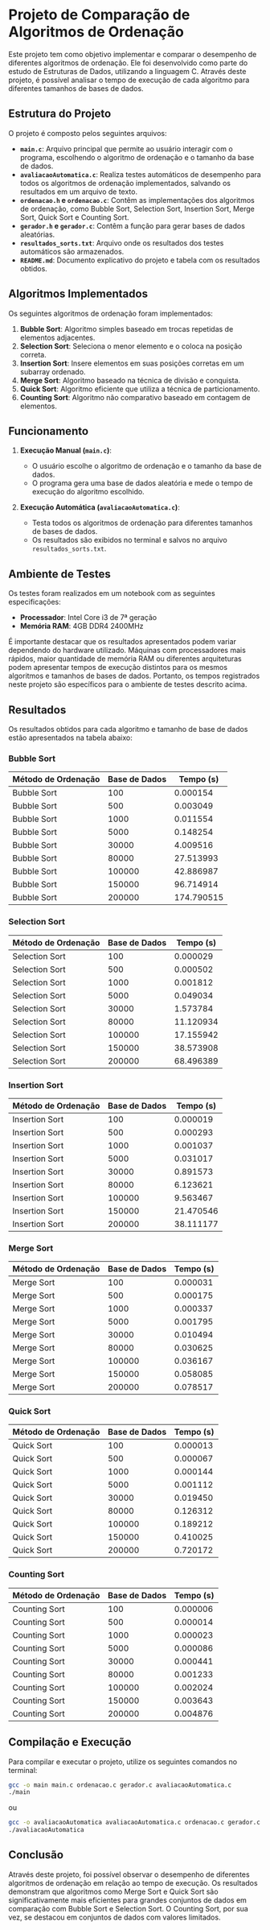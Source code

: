 # Projeto de Comparação de Algoritmos de Ordenação

Este projeto tem como objetivo implementar e comparar o desempenho de diferentes algoritmos de ordenação. Ele foi desenvolvido como parte do estudo de Estruturas de Dados, utilizando a linguagem C. Através deste projeto, é possível analisar o tempo de execução de cada algoritmo para diferentes tamanhos de bases de dados.

## Estrutura do Projeto

O projeto é composto pelos seguintes arquivos:

- **`main.c`**: Arquivo principal que permite ao usuário interagir com o programa, escolhendo o algoritmo de ordenação e o tamanho da base de dados.
- **`avaliacaoAutomatica.c`**: Realiza testes automáticos de desempenho para todos os algoritmos de ordenação implementados, salvando os resultados em um arquivo de texto.
- **`ordenacao.h` e `ordenacao.c`**: Contêm as implementações dos algoritmos de ordenação, como Bubble Sort, Selection Sort, Insertion Sort, Merge Sort, Quick Sort e Counting Sort.
- **`gerador.h` e `gerador.c`**: Contêm a função para gerar bases de dados aleatórias.
- **`resultados_sorts.txt`**: Arquivo onde os resultados dos testes automáticos são armazenados.
- **`README.md`**: Documento explicativo do projeto e tabela com os resultados obtidos.

## Algoritmos Implementados

Os seguintes algoritmos de ordenação foram implementados:

1. **Bubble Sort**: Algoritmo simples baseado em trocas repetidas de elementos adjacentes.
2. **Selection Sort**: Seleciona o menor elemento e o coloca na posição correta.
3. **Insertion Sort**: Insere elementos em suas posições corretas em um subarray ordenado.
4. **Merge Sort**: Algoritmo baseado na técnica de divisão e conquista.
5. **Quick Sort**: Algoritmo eficiente que utiliza a técnica de particionamento.
6. **Counting Sort**: Algoritmo não comparativo baseado em contagem de elementos.

## Funcionamento

1. **Execução Manual (`main.c`)**:

   - O usuário escolhe o algoritmo de ordenação e o tamanho da base de dados.
   - O programa gera uma base de dados aleatória e mede o tempo de execução do algoritmo escolhido.

2. **Execução Automática (`avaliacaoAutomatica.c`)**:
   - Testa todos os algoritmos de ordenação para diferentes tamanhos de bases de dados.
   - Os resultados são exibidos no terminal e salvos no arquivo `resultados_sorts.txt`.

## Ambiente de Testes

Os testes foram realizados em um notebook com as seguintes especificações:

- **Processador**: Intel Core i3 de 7ª geração
- **Memória RAM**: 4GB DDR4 2400MHz

É importante destacar que os resultados apresentados podem variar dependendo do hardware utilizado. Máquinas com processadores mais rápidos, maior quantidade de memória RAM ou diferentes arquiteturas podem apresentar tempos de execução distintos para os mesmos algoritmos e tamanhos de bases de dados. Portanto, os tempos registrados neste projeto são específicos para o ambiente de testes descrito acima.

## Resultados

Os resultados obtidos para cada algoritmo e tamanho de base de dados estão apresentados na tabela abaixo:

### Bubble Sort
| Método de Ordenação | Base de Dados | Tempo (s)  |
| ------------------- | ------------- | ---------- |
| Bubble Sort         | 100           | 0.000154   |
| Bubble Sort         | 500           | 0.003049   |
| Bubble Sort         | 1000          | 0.011554   |
| Bubble Sort         | 5000          | 0.148254   |
| Bubble Sort         | 30000         | 4.009516   |
| Bubble Sort         | 80000         | 27.513993  |
| Bubble Sort         | 100000        | 42.886987  |
| Bubble Sort         | 150000        | 96.714914  |
| Bubble Sort         | 200000        | 174.790515 |

### Selection Sort

| Método de Ordenação | Base de Dados | Tempo (s)  |
| ------------------- | ------------- | ---------- |
| Selection Sort      | 100           | 0.000029   |
| Selection Sort      | 500           | 0.000502   |
| Selection Sort      | 1000          | 0.001812   |
| Selection Sort      | 5000          | 0.049034   |
| Selection Sort      | 30000         | 1.573784   |
| Selection Sort      | 80000         | 11.120934  |
| Selection Sort      | 100000        | 17.155942  |
| Selection Sort      | 150000        | 38.573908  |
| Selection Sort      | 200000        | 68.496389  |

### Insertion Sort

| Método de Ordenação | Base de Dados | Tempo (s)  |
| ------------------- | ------------- | ---------- |
| Insertion Sort      | 100           | 0.000019   |
| Insertion Sort      | 500           | 0.000293   |
| Insertion Sort      | 1000          | 0.001037   |
| Insertion Sort      | 5000          | 0.031017   |
| Insertion Sort      | 30000         | 0.891573   |
| Insertion Sort      | 80000         | 6.123621   |
| Insertion Sort      | 100000        | 9.563467   |
| Insertion Sort      | 150000        | 21.470546  |
| Insertion Sort      | 200000        | 38.111177  |

### Merge Sort

| Método de Ordenação | Base de Dados | Tempo (s)  |
| ------------------- | ------------- | ---------- |
| Merge Sort          | 100           | 0.000031   |
| Merge Sort          | 500           | 0.000175   |
| Merge Sort          | 1000          | 0.000337   |
| Merge Sort          | 5000          | 0.001795   |
| Merge Sort          | 30000         | 0.010494   |
| Merge Sort          | 80000         | 0.030625   |
| Merge Sort          | 100000        | 0.036167   |
| Merge Sort          | 150000        | 0.058085   |
| Merge Sort          | 200000        | 0.078517   |

### Quick Sort

| Método de Ordenação | Base de Dados | Tempo (s)  |
| ------------------- | ------------- | ---------- |
| Quick Sort          | 100           | 0.000013   |
| Quick Sort          | 500           | 0.000067   |
| Quick Sort          | 1000          | 0.000144   |
| Quick Sort          | 5000          | 0.001112   |
| Quick Sort          | 30000         | 0.019450   |
| Quick Sort          | 80000         | 0.126312   |
| Quick Sort          | 100000        | 0.189212   |
| Quick Sort          | 150000        | 0.410025   |
| Quick Sort          | 200000        | 0.720172   |

### Counting Sort

| Método de Ordenação | Base de Dados | Tempo (s)  |
| ------------------- | ------------- | ---------- |
| Counting Sort       | 100           | 0.000006   |
| Counting Sort       | 500           | 0.000014   |
| Counting Sort       | 1000          | 0.000023   |
| Counting Sort       | 5000          | 0.000086   |
| Counting Sort       | 30000         | 0.000441   |
| Counting Sort       | 80000         | 0.001233   |
| Counting Sort       | 100000        | 0.002024   |
| Counting Sort       | 150000        | 0.003643   |
| Counting Sort       | 200000        | 0.004876   |

## Compilação e Execução

Para compilar e executar o projeto, utilize os seguintes comandos no terminal:

```bash
gcc -o main main.c ordenacao.c gerador.c avaliacaoAutomatica.c
./main
```

ou

```bash
gcc -o avaliacaoAutomatica avaliacaoAutomatica.c ordenacao.c gerador.c
./avaliacaoAutomatica
```

## Conclusão

Através deste projeto, foi possível observar o desempenho de diferentes algoritmos de ordenação em relação ao tempo de execução. Os resultados demonstram que algoritmos como Merge Sort e Quick Sort são significativamente mais eficientes para grandes conjuntos de dados em comparação com Bubble Sort e Selection Sort. O Counting Sort, por sua vez, se destacou em conjuntos de dados com valores limitados.
